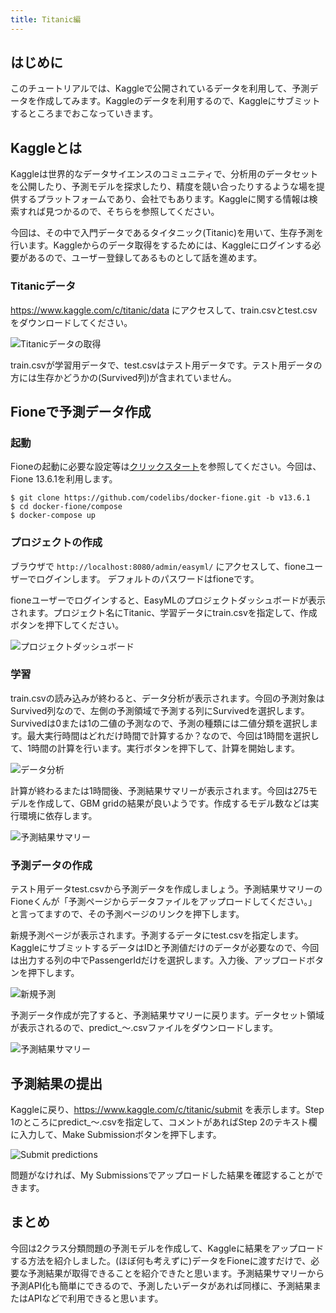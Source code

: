 ```yaml
---
title: Titanic編
---
```


## はじめに

このチュートリアルでは、Kaggleで公開されているデータを利用して、予測データを作成してみます。Kaggleのデータを利用するので、Kaggleにサブミットするところまでおこなっていきます。

## Kaggleとは

Kaggleは世界的なデータサイエンスのコミュニティで、分析用のデータセットを公開したり、予測モデルを探求したり、精度を競い合ったりするような場を提供するプラットフォームであり、会社でもあります。Kaggleに関する情報は検索すれば見つかるので、そちらを参照してください。

今回は、その中で入門データであるタイタニック(Titanic)を用いて、生存予測を行います。Kaggleからのデータ取得をするためには、Kaggleにログインする必要があるので、ユーザー登録してあるものとして話を進めます。

### Titanicデータ

https://www.kaggle.com/c/titanic/data にアクセスして、train.csvとtest.csvをダウンロードしてください。

![Titanicデータの取得](/media/ja/c6ec796b-ba8c-1c7c-5327-c3b3df37f694.png)

train.csvが学習用データで、test.csvはテスト用データです。テスト用データの方には生存かどうかの(Survived列)が含まれていません。

## Fioneで予測データ作成

### 起動

Fioneの起動に必要な設定等は[クリックスタート](/docs/ja/getting-started/quickstart)を参照してください。今回は、Fione 13.6.1を利用します。

```
$ git clone https://github.com/codelibs/docker-fione.git -b v13.6.1
$ cd docker-fione/compose
$ docker-compose up
```

### プロジェクトの作成

ブラウザで `http://localhost:8080/admin/easyml/` にアクセスして、fioneユーザーでログインします。 デフォルトのパスワードはfioneです。

fioneユーザーでログインすると、EasyMLのプロジェクトダッシュボードが表示されます。プロジェクト名にTitanic、学習データにtrain.csvを指定して、作成ボタンを押下してください。

![プロジェクトダッシュボード](/media/ja/79264ff4-98bb-5c20-360c-99c30e7a5657.png)

### 学習

train.csvの読み込みが終わると、データ分析が表示されます。今回の予測対象はSurvived列なので、左側の予測領域で予測する列にSurvivedを選択します。Survivedは0または1の二値の予測なので、予測の種類には二値分類を選択します。最大実行時間はどれだけ時間で計算するか？なので、今回は1時間を選択して、1時間の計算を行います。実行ボタンを押下して、計算を開始します。

![データ分析](/media/ja/2698cf7a-d095-76fa-43b7-0f504c0ad092.png)

計算が終わるまたは1時間後、予測結果サマリーが表示されます。今回は275モデルを作成して、GBM gridの結果が良いようです。作成するモデル数などは実行環境に依存します。

![予測結果サマリー](/media/ja/b45e9938-ed3a-76d1-0294-310c862fcced.png)

### 予測データの作成

テスト用データtest.csvから予測データを作成しましょう。予測結果サマリーのFioneくんが「予測ページからデータファイルをアップロードしてください。」と言ってますので、その予測ページのリンクを押下します。

新規予測ページが表示されます。予測するデータにtest.csvを指定します。KaggleにサブミットするデータはIDと予測値だけのデータが必要なので、今回は出力する列の中でPassengerIdだけを選択します。入力後、アップロードボタンを押下します。

![新規予測](/media/ja/68cc9ffb-90c8-cb25-17a5-9c6a16444349.png)

予測データ作成が完了すると、予測結果サマリーに戻ります。データセット領域が表示されるので、predict_〜.csvファイルをダウンロードします。

![予測結果サマリー](/media/ja/750dc4e8-fc8f-b6b0-669c-f021bea05d58.png)

## 予測結果の提出

Kaggleに戻り、https://www.kaggle.com/c/titanic/submit を表示します。Step 1のところにpredict_〜.csvを指定して、コメントがあればStep 2のテキスト欄に入力して、Make Submissionボタンを押下します。

![Submit predictions](/media/ja/1fd0ac4c-ea17-03e0-58a4-4e7e22608f01.png)

問題がなければ、My Submissionsでアップロードした結果を確認することができます。

## まとめ

今回は2クラス分類問題の予測モデルを作成して、Kaggleに結果をアップロードする方法を紹介しました。(ほぼ何も考えずに)データをFioneに渡すだけで、必要な予測結果が取得できることを紹介できたと思います。予測結果サマリーから予測API化も簡単にできるので、予測したいデータがあれば同様に、予測結果またはAPIなどで利用できると思います。

